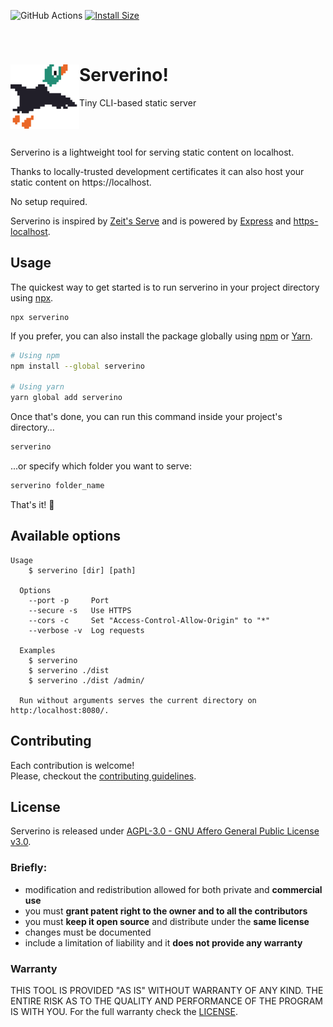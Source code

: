 ![GitHub Actions](https://github.com/mmazzarolo/serverino/workflows/Lint%20&%20Test/badge.svg)
[![Install Size](https://packagephobia.now.sh/badge?p=serverino)](https://packagephobia.now.sh/result?p=serverino)

<br />

# Serverino! <img src="./.github/banner.png" width="110" align="left">

Tiny CLI-based static server

<br />
<br />

Serverino is a lightweight tool for serving static content on localhost.

Thanks to locally-trusted development certificates it can also host your static content on https://localhost.

No setup required.

Serverino is inspired by [Zeit's Serve](https://github.com/zeit/serve) and is powered by [Express](https://expressjs.com/) and [https-localhost](https://github.com/daquinoaldo/https-localhost).

## Usage

The quickest way to get started is to run serverino in your project directory using [npx](https://blog.npmjs.org/post/162869356040/introducing-npx-an-npm-package-runner).

```
npx serverino
```

If you prefer, you can also install the package globally using [npm](https://npmjs.com/) or [Yarn](https://yarnpkg.com/).

```bash
# Using npm
npm install --global serverino

# Using yarn
yarn global add serverino
```

Once that's done, you can run this command inside your project's directory...

```bash
serverino
```

...or specify which folder you want to serve:

```bash
serverino folder_name
```

That's it! :tada:

## Available options

```
Usage
    $ serverino [dir] [path]

  Options
    --port -p     Port
    --secure -s   Use HTTPS
    --cors -c     Set "Access-Control-Allow-Origin" to "*"
    --verbose -v  Log requests

  Examples
    $ serverino
    $ serverino ./dist
    $ serverino ./dist /admin/

  Run without arguments serves the current directory on http:/localhost:8080/.
```

## Contributing

Each contribution is welcome!  
Please, checkout the [contributing guidelines](./CONTRIBUTING.md).

## License

Serverino is released under [AGPL-3.0 - GNU Affero General Public License v3.0](./LICENSE.md).

### Briefly:

- modification and redistribution allowed for both private and **commercial use**
- you must **grant patent right to the owner and to all the contributors**
- you must **keep it open source** and distribute under the **same license**
- changes must be documented
- include a limitation of liability and it **does not provide any warranty**

### Warranty

THIS TOOL IS PROVIDED "AS IS" WITHOUT WARRANTY OF ANY KIND.
THE ENTIRE RISK AS TO THE QUALITY AND PERFORMANCE OF THE PROGRAM IS WITH YOU.
For the full warranty check the [LICENSE](./LICENSE.md).
